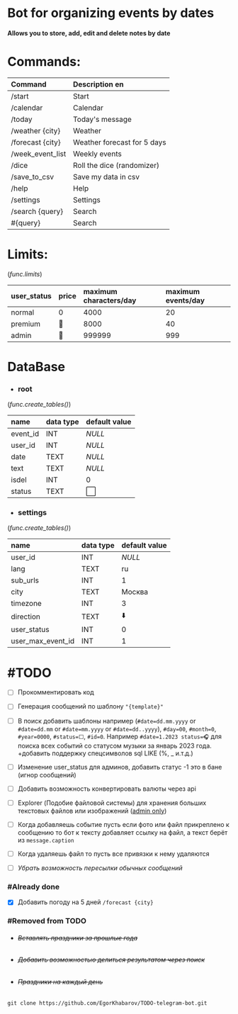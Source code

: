 # Bot for organizing events by dates
#### Allows you to store, add, edit and delete notes by date


# Commands:
| Command          | Description en              |
|:-----------------|:----------------------------|
| /start           | Start                       |
| /calendar        | Calendar                    |
| /today           | Today's message             |
| /weather {city}  | Weather                     |
| /forecast {city} | Weather forecast for 5 days |
| /week_event_list | Weekly events               |
| /dice            | Roll the dice (randomizer)  |      
| /save_to_csv     | Save my data in csv         |     
| /help            | Help                        |                          
| /settings        | Settings                    |
| /search {query}  | Search                      |
| #{query}         | Search                      |

# Limits:
(_func.limits_)

| user_status | price | maximum characters/day | maximum events/day |
|:------------|:------|:-----------------------|:-------------------|
| normal      | 0     | 4000                   | 20                 |
| premium     | 🤷    | 8000                   | 40                 |
| admin       | 🤷    | 999999                 | 999                |

# DataBase
* ### root  
(_func.create_tables()_)

| name     | data type | default value |
|:---------|:----------|:--------------|
| event_id | INT       | _NULL_        |
| user_id  | INT       | _NULL_        |
| date     | TEXT      | _NULL_        |
| text     | TEXT      | _NULL_        |
| isdel    | INT       | 0             |
| status   | TEXT      | ⬜️            |

* ### settings
(_func.create_tables()_)

| name              | data type | default value |
|:------------------|:----------|:--------------|
| user_id           | INT       | _NULL_        |
| lang              | TEXT      | ru            |
| sub_urls          | INT       | 1             |
| city              | TEXT      | Москва        |
| timezone          | INT       | 3             |
| direction         | TEXT      | ⬇️            |
| user_status       | INT       | 0             |
| user_max_event_id | INT       | 1             |




# #TODO
* [ ] Прокомментировать код
* [ ] Генерация сообщений по шаблону `"{template}"`
* [ ] В поиск добавить шаблоны например (`#date=dd.mm.yyyy` or `#date=dd.mm` or `#date=mm.yyyy` or `#date=dd..yyyy`), `#day=00`, `#month=0`, `#year=0000`, `#status=⬜️`, `#id=0`. Например `#date=1.2023 status=🎧` для поиска всех событий со статусом музыки за январь 2023 года. +добавить поддержку спецсимволов sql LIKE (%, _ и.т.д.)
* [ ] Изменение user_status для админов, добавить статус -1 это в бане (игнор сообщений)
* [ ] Добавить возможность конвертировать валюты через api


* [ ] Explorer (Подобие файловой системы) для хранения больших текстовых файлов или изображений (<u>admin only</u>)
* [ ] Когда добавляешь событие пусть если фото или файл прикреплено к сообщению то бот к тексту добавляет ссылку на файл, а текст берёт из `message.caption`
* [ ] Когда удаляешь файл то пусть все привязки к нему удаляются
* [ ] _Убрать возможность пересылки обычных сообщений_

### #Already done
* [X] Добавить погоду на 5 дней `/forecast {city}`


### #Removed from TODO
* ###### <s>Вставлять праздники за прошлые года</s>
* ###### <s>Добавить возможностью делиться результатом через поиск</s>
* ###### <s>Праздники на каждый день</s>


```
git clone https://github.com/EgorKhabarov/TODO-telegram-bot.git
```
